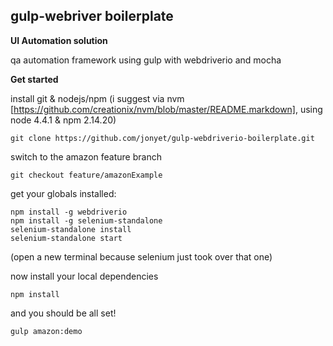 ## gulp-webriver boilerplate
**UI Automation solution**

qa automation framework using gulp with webdriverio and mocha

**Get started**

install git & nodejs/npm (i suggest via nvm [https://github.com/creationix/nvm/blob/master/README.markdown], using node 4.4.1 & npm 2.14.20)

```
git clone https://github.com/jonyet/gulp-webdriverio-boilerplate.git

```

switch to the amazon feature branch

```
git checkout feature/amazonExample
```

get your globals installed:

```
npm install -g webdriverio
npm install -g selenium-standalone
selenium-standalone install
selenium-standalone start
```
(open a new terminal because selenium just took over that one)

now install your local dependencies

```
npm install
```

and you should be all set!

```
gulp amazon:demo
```
